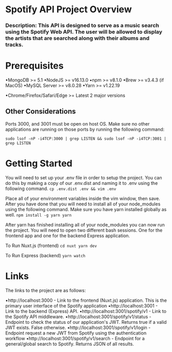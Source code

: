 # Spotify API Project Overview


### Description: This API is designed to serve as a music search using the Spotify Web API. The user will be allowed to display the artists that are searched along with their albums and tracks. 

# Prerequisites

•MongoDB >= 5.1
•NodeJS >= v16.13.0
•npm >= v8.1.0
•Brew >= v3.4.3 (if MacOS)
•MySQL Server >= v8.0.28
•Yarn >= v1.22.19

•Chrome/Firefox/Safari/Edge >= Latest 2 major versions

## Other Considerations
Ports 3000, and 3001 must be open on host OS. Make sure no other applications are running on those ports by running the following command:

`sudo lsof -nP -i4TCP:3000 | grep LISTEN && sudo lsof -nP -i4TCP:3001 | grep LISTEN`

# Getting Started
You will need to set up your .env file in order to setup the project. You can do this by making a copy of our .env.dist and naming it to .env using the following command.
`cp .env.dist .env && vim .env`

Place all of your environment variables inside the vim window, then save. After you have done that you will need to install all of your node_modules using the following command. Make sure you have yarn installed globally as well.
`npm install -g yarn
yarn`

After yarn has finished installing all of your node_modules you can now run the project. You will need to open two different bash sessions. One for the frontend app and one for the backend Express application.

To Run Nuxt.js (frontend)
`cd nuxt
yarn dev`

To Run Express (backend)
`yarn watch`

# Links
The links to the project are as follows:

•http://localhost:3000 - Link to the frontend (Nuxt.js) application. This is the primary user interface of the Spotify application
•http://localhost:3001 - Link to the backend (Express) API.
•http://localhost:3001/spotify/v1 - Link to the Spotify API middleware.
•http://localhost:3001/spotify/v1/status - Endpoint to check the status of our application's JWT. Returns true if a valid JWT exists. False otherwise.
•http://localhost:3001/spotify/v1/login - Endpoint request a new JWT from Spotify using the authentication workflow
•http://localhost:3001/spotify/v1/search - Endpoint for a general/global search to Spotify. Returns JSON of all results.

